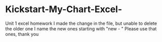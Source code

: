 # Kickstart-My-Chart-Excel-
Unit 1 excel homework
I made the change in the file, but unable to delete the older one 
I name the new ones starting with "new - " 
Please use that ones, thank you
